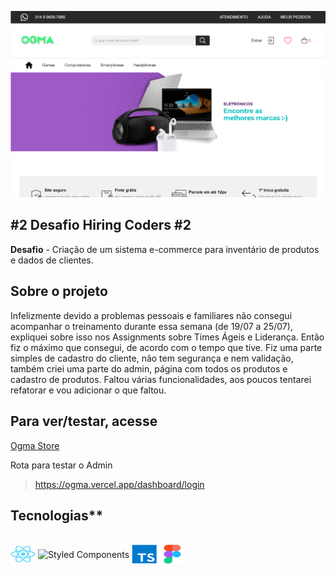 ![Screenshot](screenshot.png)

## #2 Desafio Hiring Coders #2

<b>Desafio</b> - Criação de um sistema e-commerce para inventário de produtos e dados de clientes.

## Sobre o projeto
Infelizmente devido a problemas pessoais e familiares não consegui acompanhar o treinamento durante essa semana (de 19/07 a 25/07), expliquei sobre isso nos Assignments sobre Times Ágeis e Liderança. Então fiz o máximo que consegui, de acordo com o tempo que tive. Fiz uma parte simples de cadastro do cliente, não tem segurança e nem validação, também criei uma parte do admin, página com todos os produtos e cadastro de produtos.
Faltou várias funcionalidades, aos poucos tentarei refatorar e vou adicionar o que faltou.

## Para ver/testar, acesse

[Ogma Store](https://ogma.vercel.app/)


Rota para testar o Admin

> https://ogma.vercel.app/dashboard/login

## Tecnologias**

<div style="**display**: inline_block"><br>
  <img align="center" alt="HTML" height="30" width="40" src="https://raw.githubusercontent.com/devicons/devicon/master/icons/react/react-original.svg">
  <img align="center" alt="Styled Components" height="30" width="100" src="https://img.shields.io/badge/styled--components-DB7093?style=for-the-badge&logo=styled-components&logoColor=white">
   <img align="center" alt="Typescript" height="30" width="40" src="https://raw.githubusercontent.com/devicons/devicon/master/icons/typescript/typescript-plain.svg">
  <img align="center" alt="CSS" height="30" width="40" src="https://raw.githubusercontent.com/devicons/devicon/9f4f5cdb393299a81125eb5127929ea7bfe42889/icons/figma/figma-original.svg">
</div>